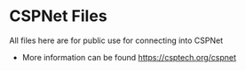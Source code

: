 # CSPNet Files
All files here are for public use for connecting into CSPNet
- More information can be found https://csptech.org/cspnet
